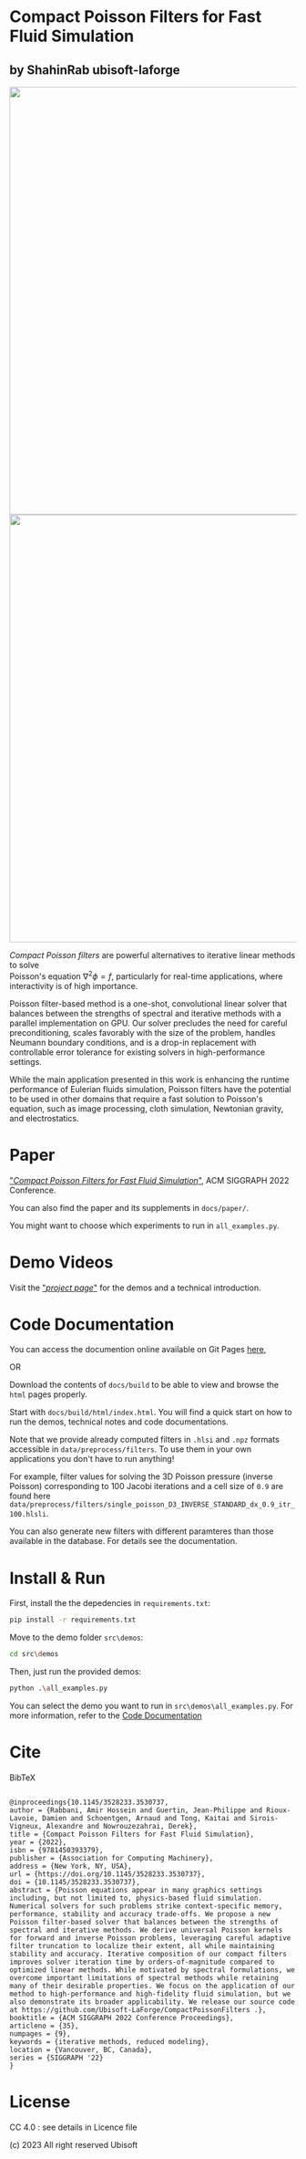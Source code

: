 # Compact Poisson Filters for Fast Fluid Simulation
## by ShahinRab ubisoft-laforge
<img src="docs/source/images/cube_field.gif" width=750></img>
<img src="docs/source/images/teaser_filters.png" width=750></img>

*Compact Poisson filters* are powerful alternatives to iterative linear methods to solve \
Poisson's equation $\nabla^{2} \phi = f$, particularly for real-time applications, where interactivity is of high importance.

Poisson filter-based method is a one-shot, convolutional linear solver that balances between the strengths of spectral and
iterative methods with a parallel implementation on GPU. Our solver precludes the need for careful preconditioning,
scales favorably with the size of the problem, handles Neumann boundary conditions, and is a drop-in replacement with
controllable error tolerance for existing solvers in high-performance settings.

While the main application presented in this work is enhancing the 
runtime performance of Eulerian fluids simulation, Poisson filters have the potential to be used in other domains 
that require a fast solution to Poisson's equation, 
such as image processing, cloth simulation, Newtonian gravity, and electrostatics. 

# Paper
["*Compact Poisson Filters for Fast Fluid Simulation*"](https://dl.acm.org/doi/10.1145/3528233.3530737),
ACM SIGGRAPH 2022 Conference.

You can also find the paper and its supplements in `docs/paper/`.

You might want to choose which experiments to run in `all_examples.py`.

# Demo Videos
Visit the ["*project page*"](https://www.shahinrabbani.ca/poissonfilters.html) for the demos and a technical introduction.

# <a name="documentation"></a> Code Documentation
You can access the documention online available on Git Pages [here](https://shahinrab.github.io/PoissonFilters_Doc/index.html),

OR

Download the contents of `docs/build` to be able to view and browse the `html` pages properly.

Start with `docs/build/html/index.html`. You will find a quick start on how to run the demos, technical notes and code documentations.

Note that we provide already computed filters in `.hlsi` and `.npz` formats accessible in `data/preprocess/filters`. To use them in your own applications you don't have to run anything! 

For example, filter values for solving the 3D Poisson pressure (inverse Poisson) corresponding to 100 Jacobi iterations and a cell size of `0.9` are found here `data/preprocess/filters/single_poisson_D3_INVERSE_STANDARD_dx_0.9_itr_100.hlsli`. 

You can also generate new filters with different paramteres than those available in the database. For details see the documentation. 

# Install & Run

First, install the the depedencies in `requirements.txt`:
```bash
pip install -r requirements.txt
```
Move to the demo folder  `src\demos`:
```bash
cd src\demos
```
Then, just run the provided demos:
```bash
python .\all_examples.py
```
You can select the demo you want to run in `src\demos\all_examples.py`. For more information, refer to the [Code Documentation](#documentation)


# Cite
BibTeX
<pre><code>
@inproceedings{10.1145/3528233.3530737,
author = {Rabbani, Amir Hossein and Guertin, Jean-Philippe and Rioux-Lavoie, Damien and Schoentgen, Arnaud and Tong, Kaitai and Sirois-Vigneux, Alexandre and Nowrouzezahrai, Derek},
title = {Compact Poisson Filters for Fast Fluid Simulation},
year = {2022},
isbn = {9781450393379},
publisher = {Association for Computing Machinery},
address = {New York, NY, USA},
url = {https://doi.org/10.1145/3528233.3530737},
doi = {10.1145/3528233.3530737},
abstract = {Poisson equations appear in many graphics settings including, but not limited to, physics-based fluid simulation. Numerical solvers for such problems strike context-specific memory, performance, stability and accuracy trade-offs. We propose a new Poisson filter-based solver that balances between the strengths of spectral and iterative methods. We derive universal Poisson kernels for forward and inverse Poisson problems, leveraging careful adaptive filter truncation to localize their extent, all while maintaining stability and accuracy. Iterative composition of our compact filters improves solver iteration time by orders-of-magnitude compared to optimized linear methods. While motivated by spectral formulations, we overcome important limitations of spectral methods while retaining many of their desirable properties. We focus on the application of our method to high-performance and high-fidelity fluid simulation, but we also demonstrate its broader applicability. We release our source code at https://github.com/Ubisoft-LaForge/CompactPoissonFilters .},
booktitle = {ACM SIGGRAPH 2022 Conference Proceedings},
articleno = {35},
numpages = {9},
keywords = {iterative methods, reduced modeling},
location = {Vancouver, BC, Canada},
series = {SIGGRAPH '22}
}
</code></pre>
# License
CC 4.0 : see details in Licence file


(c) 2023 All right reserved Ubisoft
